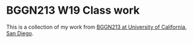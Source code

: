 # BGGN213 W19 Class work

This is a collection of my work from [BGGN213 at University of California, San Diego](https://bioboot.github.io/bggn213_W19/).


